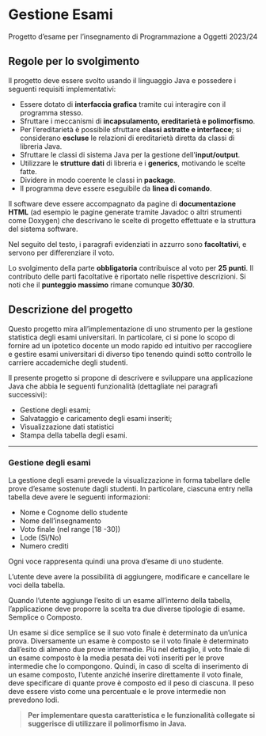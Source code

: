# Gestione Esami
Progetto d’esame per l’insegnamento di Programmazione a Oggetti 2023/24

## Regole per lo svolgimento
Il progetto deve essere svolto usando il linguaggio Java e possedere i seguenti requisiti implementativi:
 - Essere dotato di **interfaccia grafica** tramite cui interagire con il programma stesso.
 - Sfruttare i meccanismi di **incapsulamento, ereditarietà e polimorfismo**.
 - Per l’ereditarietà è possibile sfruttare **classi astratte e interfacce**; si considerano **escluse** le relazioni di ereditarietà diretta da classi di libreria Java.
 - Sfruttare le classi di sistema Java per la gestione dell'**input/output**.
 - Utilizzare le **strutture dati** di libreria e i **generics**, motivando le scelte fatte.
 - Dividere in modo coerente le classi in **package**.
 - Il programma deve essere eseguibile da **linea di comando**.

Il software deve essere accompagnato da pagine di **documentazione HTML** (ad esempio le pagine generate tramite Javadoc o altri strumenti come Doxygen) che descrivano le scelte di progetto effettuate e la struttura del sistema software.

Nel seguito del testo, i paragrafi evidenziati in azzurro sono **facoltativi**, e servono per differenziare il voto.

Lo svolgimento della parte **obbligatoria** contribuisce al voto per **25 punti**. Il contributo delle parti facoltative è riportato nelle rispettive descrizioni. Si noti che il **punteggio massimo** rimane comunque **30/30**.

## Descrizione del progetto
Questo progetto mira all’implementazione di uno strumento per la gestione statistica degli esami universitari. In particolare, ci si pone lo scopo di fornire ad un ipotetico docente un modo rapido ed intuitivo per raccogliere e gestire esami universitari di diverso tipo tenendo quindi sotto controllo le carriere accademiche degli studenti.

Il presente progetto si propone di descrivere e sviluppare una applicazione Java che abbia le seguenti funzionalità (dettagliate nei paragrafi successivi):
 - Gestione degli esami;
 - Salvataggio e caricamento degli esami inseriti;
 - Visualizzazione dati statistici
 - Stampa della tabella degli esami.

---

### Gestione degli esami
La gestione degli esami prevede la visualizzazione in forma tabellare delle prove d’esame sostenute dagli studenti. In particolare, ciascuna entry nella tabella deve avere le seguenti informazioni:
 - Nome e Cognome dello studente
 - Nome dell’insegnamento
 - Voto finale (nel range [18 -30])
 - Lode (Sì/No)
 - Numero crediti

Ogni voce rappresenta quindi una prova d’esame di uno studente.

L’utente deve avere la possibilità di aggiungere, modificare e cancellare le voci della tabella.

Quando l’utente aggiunge l’esito di un esame all’interno della tabella, l’applicazione deve proporre la scelta tra due diverse tipologie di esame. Semplice o Composto.

Un esame si dice semplice se il suo voto finale è determinato da un’unica prova. Diversamente un esame è composto se il voto finale è determinato dall’esito di almeno due prove intermedie. Più nel dettaglio, il voto finale di un esame composto è la media pesata dei voti inseriti per le prove intermedie che lo compongono. Quindi, in caso di scelta di inserimento di un esame composto, l’utente anziché inserire direttamente il voto finale, deve specificare di quante prove è composto ed il peso di ciascuna. Il peso deve essere visto come una percentuale e le prove intermedie non prevedono lodi.

> **Per implementare questa caratteristica e le funzionalità collegate si suggerisce di utilizzare il polimorfismo in Java.**
